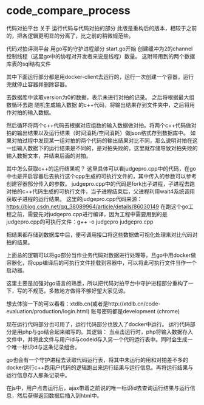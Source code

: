 # code_compare_process
代码对拍平台 关于 运行代码与代码对拍的部分
此版是重构后的版本，相较于之前的，把各逻辑更明显的分离了，比之前的稍微规范些。


代码对拍评测平台 用go写的守护进程部分
start.go开始 创建缓冲为2的channel控制线程（这里go中的协程对开发者来说是线程）数量。
这附带用到的两个数据库表的sql结构文件

其中下面运行部分都是用docker-client去运行的，运行一次创建一个容器，运行完就停止容器并删除容器。

去数据库中读取version为0的数据，表示未进行对拍的记录。
之后将根据最大组数循环去跑 随机生成输入数据 的c++代码，将输出结果存到文件夹中，之后将用作对拍的输入数据。

然后循环将两个c++代码去根据对应组数的输入数据做对拍。将两个c++代码做对拍的输出结果以及运行结果（时间消耗/空间消耗）做json格式存到数据库中。
如果对拍过程中发现某一组对拍的两个代码的输出结果对比不同，那么说明对拍在这一组输入数据下的运行结果是不同的，是对拍失败的，这里就存储导致对拍失败的输入数据文本，并结束后面的对拍。

其中怎么获取c++的运行结果呢？
这里具体可以看judgepro.cpp中的代码，在go中也是开启容器后去执行这个cpp生成的可执行文件的，其中传入的参数可以参考创建容器部分传入的参数。
judgepro.cpp中的代码是fork出子进程，子进程去跑对拍的c++代码生成的可执行文件，当子进程结束后，父进程利用wait4系统调用获取子进程的运行结果。
这里的judgepro.cpp代码来源：https://blog.csdn.net/qq_38089964/article/details/86030149
在跑这个go工程之前，需要先对judgepro.cpp进行编译，因为工程中需要用到的是judgepro.cpp的可执行文件：g++ -o judgepro judgepro.cpp


把结果都存储到数据库中后，便可调用接口将这些数据做可视化处理来对比代码对拍的结果。

上面总的逻辑可以将go部分当作业务代码对数据进行处理等，且go中用docker做容器化，将cpp编译后的可执行文件挂载到容器中，可以将此可执行文件当作一个启动器。

这里主要是加强对go语言的熟悉，所以把代码对拍平台中守护进程部分重构了一下，写的不规范，多数地方做得不够好望大家见谅。

想去体验一下的可以看看：xtdlb.cn(或者是http://xtdlb.cn/code-evaluation/production/login.html) 账号密码都是development        (chrome)




现在运行代码部分也可用了，运行代码部分也放入了docker中运行。
运行代码部分是用php与go结合起来编写的。其逻辑：
当点击运行时，php将输入数据存入文件中，并将此文件与用户id与codeid存入另一个代码运行表中。同时会生成一个唯一标识id与这条记录组合。

go也会有一个守护进程去读取代码运行表，将其中未运行的用和对拍差不多的docker运行c++跑用户代码的逻辑跑出来运行结果与运行信息。再将运行结果与运行信息存入那条记录中。

在js中，用户点击运行后，ajax带着之前说的唯一标识id去查询运行结果与运行信息，然后获得返回数据后插入到html中。


